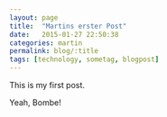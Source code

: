```yaml
---
layout: page
title:  "Martins erster Post"
date:   2015-01-27 22:50:38
categories: martin
permalink: blog/:title
tags: [technology, sometag, blogpost]
---
```

This is my first post.

Yeah, Bombe!



[jekyll]:      http://jekyllrb.com
[jekyll-gh]:   https://github.com/jekyll/jekyll
[jekyll-help]: https://github.com/jekyll/jekyll-help
